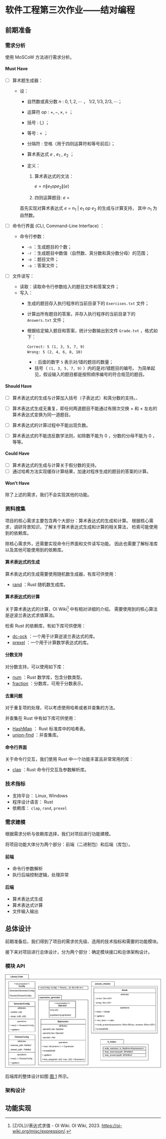 # 软件工程第三次作业——结对编程

## 前期准备

### 需求分析

使用 MoSCoW 方法进行需求分析。

#### Must Have

- [ ] 算术题生成器：

  - 设：

    - 自然数或真分数 $n$ : $0, 1, 2, \cdots$ ，
      $1/2, 1/3, 2/3, \cdots$；

    - 运算符 $op$ : $+, -, \times, \div$ ；

    - 括号 : $(, )$ ；

    - 等号 : $=$ ；

    - 分隔符 : 空格（用于四则运算符和等号前后）；

    - 算术表达式 $e$ , $e_1$ , $e_2$ ；

    - 定义：

      1.  算术表达式的文法：

          $e = n \| e_1 op e_2 \| ( e )$

      2.  四则运算题目: $e\ =$

    首先实现对算术表达式 $e\ =\ n_1\ |\ e_1\ op\ e_2$ 的生成与计算支持，
    其中 $n_1$ 为自然数。

- [ ] 命令行界面 (CLI, Command-Line Interface) ：

  - 命令行参数：

    - `-n` ：生成题目的个数；
    - `-r` ：生成题目中数值（自然数、真分数和真分数分母）的范围；
    - `-e` ：题目文件；
    - `-a` ：答案文件；

- [ ] 文件读写：

  - 读取：读取命令行参数给入的题目文件和答案文件；
  - 写入：
    - 生成的题目存入执行程序的当前目录下的 `Exercises.txt` 文件；

    - 计算出所有题目的答案，并存入执行程序的当前目录下的 `Answers.txt`
      文件；

    - 根据给定输入题目和答案，统计分数输出到文件 `Grade.txt`
      ，格式如下：

      ``` txt
      Correct: 5 (1, 3, 5, 7, 9)
      Wrong: 5 (2, 4, 6, 8, 10)
      ```

      - `:` 后面的数字 `5` 表示对/错的题目的数量；
      - 括号（ `(1, 3, 5, 7, 9)` ）内的是对/错题目的编号。
        为简单起见，假设输入的题目都是按照顺序编号的符合规范的题目。

#### Should Have

- [ ] 算术表达式的生成与计算加入括号（子表达式）和真分数的支持。、

- [ ] 算术表达式生成无重复，即任何两道题目不能通过有限次交换 $+$ 和
  $\times$ 左右的算术表达式变换为同一道题目。

- [ ] 算术表达式的计算过程中不能出现负数。

- [ ] 算术表达式的不能违反数学法则，如除数不能为 $0$ ，分数的分母不能为
  $0$ ，等等。

#### Could Have

- [ ] 算术表达式的生成与计算关于假分数的支持。
- [ ] 通过哈希方法实现缓存计算结果，加速对程序生成的题目的答案的计算。

#### Won’t Have

除了上述的需求，我们不会实现其他的功能。

### 资料搜集

项目的核心需求主要包含两个大部分：算术表达式的生成和计算。
根据核心需求，调研背景知识，了解关于算术表达式生成和计算的相关算法，
检索可能使用到的依赖库。

除核心需求外，还需要实现命令行界面和文件读写功能。
因此也需要了解标准库以及其他可能使用到的依赖库。

#### 算术表达式的生成

算术表达式的生成需要使用随机数生成器，有库可供使用：

- [rand](https://crates.io/crates/rand) ：Rust 随机数生成库。

#### 算术表达式的计算

关于算术表达式的计算，OI Wiki[^1] 中有相对详细的介绍。
需要使用到的核心算法是逆波兰表达式求值算法。

检索 Rust 的依赖库，有如下库可供使用：

- [dc-ock](https://crates.io/crates/dc-ock)
  ：一个用于计算逆波兰表达式的库。
- [prexel](https://crates.io/crates/prexel)
  ：一个用于计算数学表达式的库。

[^1]: \[Z/OL\]//表达式求值 - OI Wiki. OI Wiki, 2023.
    <https://oi-wiki.org/misc/expression/>.

#### 分数支持

对分数支持，可以使用如下库：

- [num](https://crates.io/crates/num) ：Rust 数学库，包含分数类型。
- [fraction](https://crates.io/crates/fraction)
  ：分数库，可用于分数表示。

#### 去重问题

对于重复项的处理，可以考虑使用哈希或者并查集的方法。

并查集在 Rust 中有如下库可供使用：

- [HashMap](https://doc.rust-lang.org/std/collections/struct.HashMap.html)
  ： Rust 标准库中的哈希表。
- [union-find](https://crates.io/crates/union-find) ：并查集库。

#### 命令行界面

关于命令行交互，我们使用 Rust 中一个功能丰富且非常常用的库：

- [clap](https://crates.io/crates/clap) ：Rust 命令行交互及参数解析库。

### 技术指标

- 支持平台： Linux, Windows
- 程序设计语言： Rust
- 依赖库： `clap`, `rand`, `prexel`

### 需求建模

根据需求分析与依赖库选择，我们对项目进行功能建模。

将项目功能大体分为两个部分：前端（二进制包）和后端（库包）。

#### 前端

- 命令行参数解析
- 执行后端控制逻辑，处理异常

#### 后端

- 算术表达式生成
- 算术表达式计算
- 文件输入输出

## 总体设计

前期准备后，我们得到了项目的需求优先级、选用的技术指标和需要的功能模块。

接下来对项目进行总体设计，分为两个部分：确定模块接口和总体架构设计。

### 模块 API

![](assets/Library_APIs.png)

后端库的整体设计如图
<a href="#fig-library_apis" class="quarto-xref">图 1</a> 所示。

### 架构设计

## 功能实现
